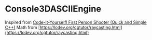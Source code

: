 # Console3DASCIIEngine
Inspired from [Code-It-Yourself! First Person Shooter (Quick and Simple C++)](https://www.youtube.com/watch?v=xW8skO7MFYw)
Math from [https://lodev.org/cgtutor/raycasting.html](https://lodev.org/cgtutor/raycasting.html)